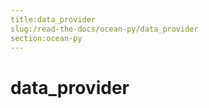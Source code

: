 ```yaml
---
title:data_provider
slug:/read-the-docs/ocean-py/data_provider
section:ocean-py
---
```

<a name="data_provider"></a>
# data\_provider

